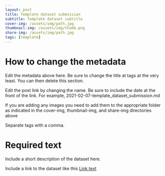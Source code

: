 ```yaml
---
layout: post
title: Template dataset submission
subtitle: Template dataset subtitle
cover-img: /assets/img/path.jpg
thumbnail-img: /assets/img/thumb.png
share-img: /assets/img/path.jpg
tags: [template]
---
```


# How to change the metadata

Edit the metadata above here. Be sure to change the title at tags at the very least. You can then delete this section.

Edit the post link by changing the name. Be sure to include the date at the front of the link. For example, 2021-02-07-template_dataset_submission.md

If you are adding any images you need to add them to the appropriate folder as indicated in the cover-img, thumbnail-img, and share-img directories above

Separate tags with a comma.

# Required text

Include a short description of the dataset here.

Include a link to the dataset like this [Link text](https://www.google.com)
